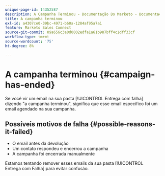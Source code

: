 ```yaml
---
unique-page-id: 14352587
description: A Campanha Terminou - Documentação Do Marketo - Documentação Do Produto
title: A campanha terminou
exl-id: a4307ce0-39bc-4971-b60a-1284af95a7a1
feature: Marketo Sales Connect
source-git-commit: 09a656c3a0d0002edfa1a61b987bff4c1dff33cf
workflow-type: tm+mt
source-wordcount: '75'
ht-degree: 8%

---
```


# A campanha terminou {#campaign-has-ended}

Se você vir um email na sua pasta [!UICONTROL Entrega com falha] dizendo &quot;a campanha terminou&quot;, significa que esse email específico foi um email agendado na sua campanha.

## Possíveis motivos de falha {#possible-reasons-it-failed}

* O email antes da devolução
* Um contato respondeu e encerrou a campanha
* A campanha foi encerrada manualmente

Estamos tentando remover esses emails da sua pasta [!UICONTROL Entrega com Falha] para evitar confusão.
